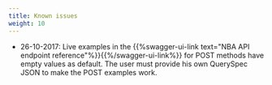 ```yaml
---
title: Known issues
weight: 10
---
```


 * 26-10-2017: Live examples in the {{%swagger-ui-link text="NBA API endpoint reference"%}}{{%/swagger-ui-link%}} 
 for POST methods have empty values as default. The user must provide his own QuerySpec JSON to make the POST examples
 work.
 
  


